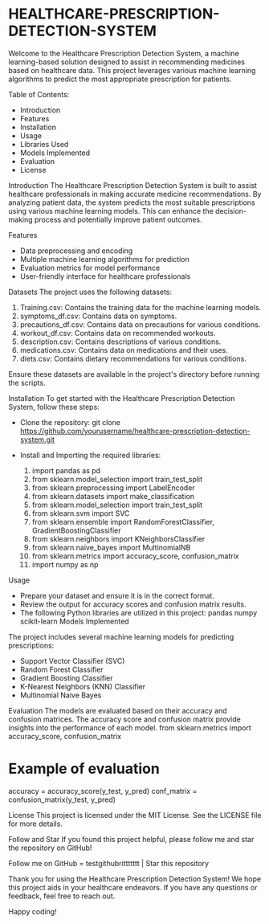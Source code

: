 # HEALTHCARE-PRESCRIPTION-DETECTION-SYSTEM
Welcome to the Healthcare Prescription Detection System, a machine learning-based solution designed to assist in recommending medicines based on healthcare data. This project leverages various machine learning algorithms to predict the most appropriate prescription for patients.

Table of Contents: 
- Introduction
- Features
- Installation
- Usage
- Libraries Used
- Models Implemented
- Evaluation
- License

Introduction
The Healthcare Prescription Detection System is built to assist healthcare professionals in making accurate medicine recommendations. By analyzing patient data, the system predicts the most suitable prescriptions using various machine learning models. This can enhance the decision-making process and potentially improve patient outcomes.

Features
- Data preprocessing and encoding
- Multiple machine learning algorithms for prediction
- Evaluation metrics for model performance
- User-friendly interface for healthcare professionals

Datasets
The project uses the following datasets:

1. Training.csv: Contains the training data for the machine learning models.
2. symptoms_df.csv: Contains data on symptoms.
3. precautions_df.csv: Contains data on precautions for various conditions.
4. workout_df.csv: Contains data on recommended workouts.
5. description.csv: Contains descriptions of various conditions.
6. medications.csv: Contains data on medications and their uses.
7. diets.csv: Contains dietary recommendations for various conditions.

Ensure these datasets are available in the project's directory before running the scripts.

Installation
To get started with the Healthcare Prescription Detection System, follow these steps:

- Clone the repository:
  git clone https://github.com/yourusername/healthcare-prescription-detection-system.git

- Install and Importing the required libraries:
  1. import  pandas as pd
  2. from sklearn.model_selection import train_test_split
  3. from sklearn.preprocessing import LabelEncoder
  4. from sklearn.datasets import make_classification
  5. from sklearn.model_selection import train_test_split
  6. from sklearn.svm import SVC
  7. from sklearn.ensemble import RandomForestClassifier, GradientBoostingClassifier
  8. from sklearn.neighbors import KNeighborsClassifier
  9. from sklearn.naive_bayes import MultinomialNB
  10. from sklearn.metrics import accuracy_score, confusion_matrix
  11. import numpy as np

Usage
- Prepare your dataset and ensure it is in the correct format.
- Review the output for accuracy scores and confusion matrix results.
- The following Python libraries are utilized in this project:
pandas
numpy
scikit-learn
Models Implemented

The project includes several machine learning models for predicting prescriptions:

- Support Vector Classifier (SVC)
- Random Forest Classifier
- Gradient Boosting Classifier
- K-Nearest Neighbors (KNN) Classifier
- Multinomial Naive Bayes

Evaluation
The models are evaluated based on their accuracy and confusion matrices. The accuracy score and confusion matrix provide insights into the performance of each model.
from sklearn.metrics import accuracy_score, confusion_matrix

# Example of evaluation
accuracy = accuracy_score(y_test, y_pred)
conf_matrix = confusion_matrix(y_test, y_pred)

License
This project is licensed under the MIT License. See the LICENSE file for more details.

Follow and Star
If you found this project helpful, please follow me and star the repository on GitHub!

Follow me on GitHub = testgithubrittttttt | Star this repository

Thank you for using the Healthcare Prescription Detection System! We hope this project aids in your healthcare endeavors. If you have any questions or feedback, feel free to reach out.

Happy coding!
